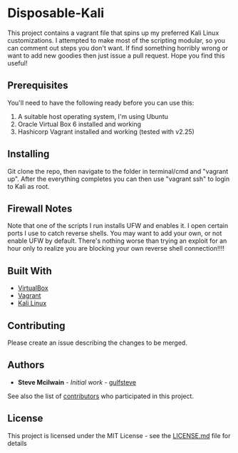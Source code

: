# Disposable-Kali                                          

This project contains a vagrant file that spins up my preferred Kali Linux customizations.  I attempted to make most of the scripting modular, so you can comment out steps you don't want.  If find something horribly wrong or want to add new goodies then just issue a pull request.  Hope you find this useful!

## Prerequisites

You'll need to have the following ready before you can use this:

1. A suitable host operating system, I'm using Ubuntu
2. Oracle Virtual Box 6 installed and working
3. Hashicorp Vagrant installed and working (tested with v2.25)

## Installing

Git clone the repo, then navigate to the folder in terminal/cmd and "vagrant up".  After the everything completes you can then use "vagrant ssh" to login to Kali as root.

## Firewall Notes

Note that one of the scripts I run installs UFW and enables it.  I open certain ports I use to catch reverse shells.  You may want to add your own, or not enable UFW by default.  There's nothing worse than trying an exploit for an hour only to realize you are blocking your own reverse shell connection!!!!

## Built With

* [VirtualBox](https://www.virtualbox.org/)
* [Vagrant](https://www.vagrantup.com/)
* [Kali Linux](https://www.kali.org/)

## Contributing

Please create an issue describing the changes to be merged.

## Authors

* **Steve Mcilwain** - *Initial work* - [gulfsteve](https://github.com/gulfsteve)

See also the list of [contributors](https://github.com/gulfsteve/Disposable-Kali/graphs/contributors) who participated in this project.

## License

This project is licensed under the MIT License - see the [LICENSE.md](LICENSE.md) file for details
